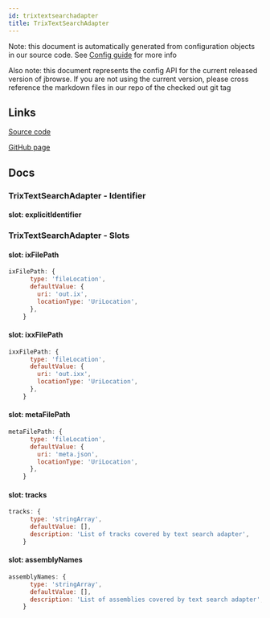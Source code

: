 ```yaml
---
id: trixtextsearchadapter
title: TrixTextSearchAdapter
---
```


Note: this document is automatically generated from configuration objects in our
source code. See [Config guide](/docs/config_guide) for more info

Also note: this document represents the config API for the current released
version of jbrowse. If you are not using the current version, please cross
reference the markdown files in our repo of the checked out git tag

## Links

[Source code](https://github.com/GMOD/jbrowse-components/blob/main/plugins/trix/src/TrixTextSearchAdapter/configSchema.ts)

[GitHub page](https://github.com/GMOD/jbrowse-components/tree/main/website/docs/config/TrixTextSearchAdapter.md)

## Docs

### TrixTextSearchAdapter - Identifier

#### slot: explicitIdentifier

### TrixTextSearchAdapter - Slots

#### slot: ixFilePath

```js
ixFilePath: {
      type: 'fileLocation',
      defaultValue: {
        uri: 'out.ix',
        locationType: 'UriLocation',
      },
    }
```

#### slot: ixxFilePath

```js
ixxFilePath: {
      type: 'fileLocation',
      defaultValue: {
        uri: 'out.ixx',
        locationType: 'UriLocation',
      },
    }
```

#### slot: metaFilePath

```js
metaFilePath: {
      type: 'fileLocation',
      defaultValue: {
        uri: 'meta.json',
        locationType: 'UriLocation',
      },
    }
```

#### slot: tracks

```js
tracks: {
      type: 'stringArray',
      defaultValue: [],
      description: 'List of tracks covered by text search adapter',
    }
```

#### slot: assemblyNames

```js
assemblyNames: {
      type: 'stringArray',
      defaultValue: [],
      description: 'List of assemblies covered by text search adapter',
    }
```
